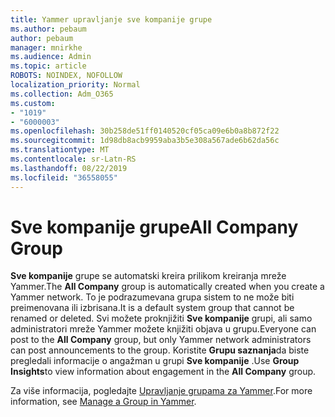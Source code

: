 ```yaml
---
title: Yammer upravljanje sve kompanije grupe
ms.author: pebaum
author: pebaum
manager: mnirkhe
ms.audience: Admin
ms.topic: article
ROBOTS: NOINDEX, NOFOLLOW
localization_priority: Normal
ms.collection: Adm_O365
ms.custom:
- "1019"
- "6000003"
ms.openlocfilehash: 30b258de51ff0140520cf05ca09e6b0a8b872f22
ms.sourcegitcommit: 1d98db8acb9959aba3b5e308a567ade6b62da56c
ms.translationtype: MT
ms.contentlocale: sr-Latn-RS
ms.lasthandoff: 08/22/2019
ms.locfileid: "36558055"
---
```

# <a name="all-company-group"></a><span data-ttu-id="91d1f-102">Sve kompanije grupe</span><span class="sxs-lookup"><span data-stu-id="91d1f-102">All Company Group</span></span>

<span data-ttu-id="91d1f-103">**Sve kompanije** grupe se automatski kreira prilikom kreiranja mreže Yammer.</span><span class="sxs-lookup"><span data-stu-id="91d1f-103">The **All Company** group is automatically created when you create a Yammer network.</span></span> <span data-ttu-id="91d1f-104">To je podrazumevana grupa sistem to ne može biti preimenovana ili izbrisana.</span><span class="sxs-lookup"><span data-stu-id="91d1f-104">It is a default system group that cannot be renamed or deleted.</span></span> <span data-ttu-id="91d1f-105">Svi možete proknjižiti **Sve kompanije** grupi, ali samo administratori mreže Yammer možete knjižiti objava u grupu.</span><span class="sxs-lookup"><span data-stu-id="91d1f-105">Everyone can post to the **All Company** group, but only Yammer network administrators can post announcements to the group.</span></span> <span data-ttu-id="91d1f-106">Koristite **Grupu saznanja**da biste pregledali informacije o angažman u grupi **Sve kompanije** .</span><span class="sxs-lookup"><span data-stu-id="91d1f-106">Use **Group Insights**to view information about engagement in the **All Company** group.</span></span>

<span data-ttu-id="91d1f-107">Za više informacija, pogledajte [Upravljanje grupama za Yammer](https://support.office.com/article/Manage-a-group-in-Yammer-6e05c6d6-5548-4c88-89cd-e6757a514ef2).</span><span class="sxs-lookup"><span data-stu-id="91d1f-107">For more information, see [Manage a Group in Yammer](https://support.office.com/article/Manage-a-group-in-Yammer-6e05c6d6-5548-4c88-89cd-e6757a514ef2).</span></span>
